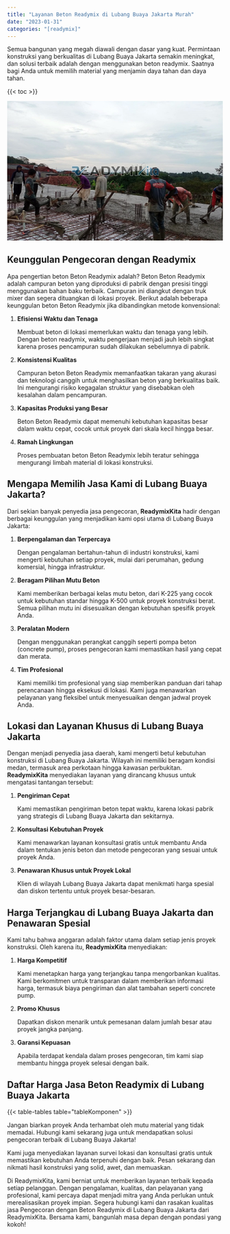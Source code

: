 ```yaml
---
title: "Layanan Beton Readymix di Lubang Buaya Jakarta Murah"
date: "2023-01-31"
categories: "[readymix]"
---
```


Semua bangunan yang megah diawali dengan dasar yang kuat. Permintaan konstruksi yang berkualitas di Lubang Buaya Jakarta semakin meningkat, dan solusi terbaik adalah dengan menggunakan beton readymix. Saatnya bagi Anda untuk memilih material yang menjamin daya tahan dan daya tahan.

{{< toc >}}

![Layanan Beton Readymix di Lubang Buaya Jakarta Murah](/images/readymix/cor-readymix-06.jpg)

## Keunggulan Pengecoran dengan Readymix

Apa pengertian beton Beton Readymix adalah? Beton Beton Readymix adalah campuran beton yang diproduksi di pabrik dengan presisi tinggi menggunakan bahan baku terbaik. Campuran ini diangkut dengan truk mixer dan segera dituangkan di lokasi proyek. Berikut adalah beberapa keunggulan beton Beton Readymix jika dibandingkan metode konvensional:

1. **Efisiensi Waktu dan Tenaga**

   Membuat beton di lokasi memerlukan waktu dan tenaga yang lebih. Dengan beton readymix, waktu pengerjaan menjadi jauh lebih singkat karena proses pencampuran sudah dilakukan sebelumnya di pabrik.

2. **Konsistensi Kualitas**

   Campuran beton Beton Readymix memanfaatkan takaran yang akurasi dan teknologi canggih untuk menghasilkan beton yang berkualitas baik. Ini mengurangi risiko kegagalan struktur yang disebabkan oleh kesalahan dalam pencampuran.

3. **Kapasitas Produksi yang Besar**

   Beton Beton Readymix dapat memenuhi kebutuhan kapasitas besar dalam waktu cepat, cocok untuk proyek dari skala kecil hingga besar.

4. **Ramah Lingkungan**

   Proses pembuatan beton Beton Readymix lebih teratur sehingga mengurangi limbah material di lokasi konstruksi.

## Mengapa Memilih Jasa Kami di Lubang Buaya Jakarta?

Dari sekian banyak penyedia jasa pengecoran, **ReadymixKita** hadir dengan berbagai keunggulan yang menjadikan kami opsi utama di Lubang Buaya Jakarta:

1. **Berpengalaman dan Terpercaya**

   Dengan pengalaman bertahun-tahun di industri konstruksi, kami mengerti kebutuhan setiap proyek, mulai dari perumahan, gedung komersial, hingga infrastruktur.

2. **Beragam Pilihan Mutu Beton**

   Kami memberikan berbagai kelas mutu beton, dari K-225 yang cocok untuk kebutuhan standar hingga K-500 untuk proyek konstruksi berat. Semua pilihan mutu ini disesuaikan dengan kebutuhan spesifik proyek Anda.

3. **Peralatan Modern**

   Dengan menggunakan perangkat canggih seperti pompa beton (concrete pump), proses pengecoran kami memastikan hasil yang cepat dan merata.

4. **Tim Profesional**

   Kami memiliki tim profesional yang siap memberikan panduan dari tahap perencanaan hingga eksekusi di lokasi. Kami juga menawarkan pelayanan yang fleksibel untuk menyesuaikan dengan jadwal proyek Anda.

## Lokasi dan Layanan Khusus di Lubang Buaya Jakarta

Dengan menjadi penyedia jasa daerah, kami mengerti betul kebutuhan konstruksi di Lubang Buaya Jakarta. Wilayah ini memiliki beragam kondisi medan, termasuk area perkotaan hingga kawasan perbukitan. **ReadymixKita** menyediakan layanan yang dirancang khusus untuk mengatasi tantangan tersebut:

1. **Pengiriman Cepat**

   Kami memastikan pengiriman beton tepat waktu, karena lokasi pabrik yang strategis di Lubang Buaya Jakarta dan sekitarnya.

2. **Konsultasi Kebutuhan Proyek**

   Kami menawarkan layanan konsultasi gratis untuk membantu Anda dalam tentukan jenis beton dan metode pengecoran yang sesuai untuk proyek Anda.

3. **Penawaran Khusus untuk Proyek Lokal**

   Klien di wilayah Lubang Buaya Jakarta dapat menikmati harga spesial dan diskon tertentu untuk proyek besar-besaran.

## Harga Terjangkau di Lubang Buaya Jakarta dan Penawaran Spesial

Kami tahu bahwa anggaran adalah faktor utama dalam setiap jenis proyek konstruksi. Oleh karena itu, **ReadymixKita** menyediakan:

1. **Harga Kompetitif**

   Kami menetapkan harga yang terjangkau tanpa mengorbankan kualitas. Kami berkomitmen untuk transparan dalam memberikan informasi harga, termasuk biaya pengiriman dan alat tambahan seperti concrete pump.

2. **Promo Khusus**

   Dapatkan diskon menarik untuk pemesanan dalam jumlah besar atau proyek jangka panjang.

3. **Garansi Kepuasan**

   Apabila terdapat kendala dalam proses pengecoran, tim kami siap membantu hingga proyek selesai dengan baik.

## Daftar Harga Jasa Beton Readymix di Lubang Buaya Jakarta

{{< table-tables table="tableKomponen" >}}

Jangan biarkan proyek Anda terhambat oleh mutu material yang tidak memadai. Hubungi kami sekarang juga untuk mendapatkan solusi pengecoran terbaik di Lubang Buaya Jakarta!

Kami juga menyediakan layanan survei lokasi dan konsultasi gratis untuk memastikan kebutuhan Anda terpenuhi dengan baik. Pesan sekarang dan nikmati hasil konstruksi yang solid, awet, dan memuaskan.

Di ReadymixKita, kami berniat untuk memberikan layanan terbaik kepada setiap pelanggan. Dengan pengalaman, kualitas, dan pelayanan yang profesional, kami percaya dapat menjadi mitra yang Anda perlukan untuk merealisasikan proyek impian. Segera hubungi kami dan rasakan kualitas jasa Pengecoran dengan Beton Readymix di Lubang Buaya Jakarta dari ReadymixKita. Bersama kami, bangunlah masa depan dengan pondasi yang kokoh!